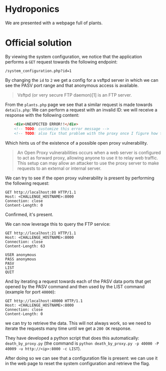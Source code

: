 # Hydroponics

We are presented with a webpage full of plants.

# Official solution

By viewing the system configuration, we notice that the application performs a `GET` request towards the following endpoint:

```
/system_configuration.php?id=1
```

By changing the `id` to `2` we get a config for a vsftpd server in which we can see the PASV port range and that anonymous access is available.

> Vsftpd (or very secure FTP daemon)[1] is an FTP server.

From the `plants.php` page we see that a similar request is made towards `details.php`:
We can perform a request with an invalid ID: we will receive a response with the following content:

```html    
    <div>UNEXPECTED ERROR!!</div>
    <!-- TODO: customize this error message -->
    <!-- TODO: also fix that problem with the proxy once I figure how to do it -->
```

Which hints us of the existence of a possible open proxy vulnerability.

> An Open Proxy vulnerabilities occurs when a web server is configured to act as forward proxy, allowing anyone to use it to relay web traffic. This setup can may allow an attacker to use the proxy server to make requests to an external or internal server.

We can try to see if the open proxy vulnerability is present by performing the following request:

    GET http://localhost:80 HTTP/1.1
    Host: <CHALLENGE_HOSTNAME>:8000
    Connection: close
    Content-Length: 0

Confirmed, it's present.

We can now leverage this to query the FTP service:

    GET http://localhost:21 HTTP/1.1
    Host: <CHALLENGE_HOSTNAME>:8000
    Connection: close
    Content-Length: 63
    
    USER anonymous
    PASS anonymous
    PASV
    LIST
    QUIT

And by iterating a request towards each of the PASV data ports that get opened by the PASV command and then used by the LIST command (example for port `40000`):
    
    GET http://localhost:40000 HTTP/1.1
    Host: <CHALLENGE_HOSTNAME>:8000
    Connection: close
    Content-Length: 0
    

we can try to retrieve the data. This will not always work, so we need to iterate the requests many time until we get a `200 OK` response.

They have developed a python script that does this automatically: `death_by_proxy.py` (the command is `python death_by_proxy.py -p 40000 -P 40009 -u http://<ip>:8000 -c LIST`).

After doing so we can see that a configuration file is present: we can use it in the web page to reset the system configuration and retrieve the flag.
